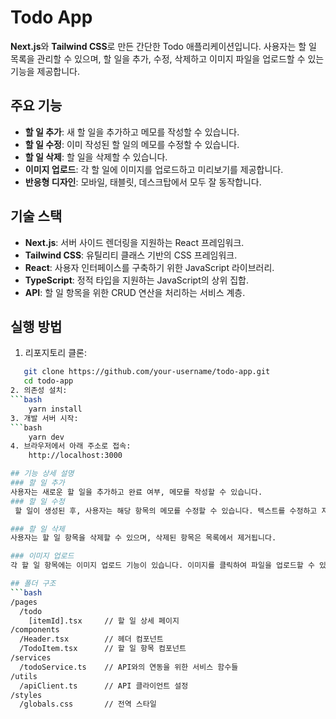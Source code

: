 # Todo App

**Next.js**와 **Tailwind CSS**로 만든 간단한 Todo 애플리케이션입니다. 사용자는 할 일 목록을 관리할 수 있으며, 할 일을 추가, 수정, 삭제하고 이미지 파일을 업로드할 수 있는 기능을 제공합니다.

## 주요 기능

- **할 일 추가**: 새 할 일을 추가하고 메모를 작성할 수 있습니다.
- **할 일 수정**: 이미 작성된 할 일의 메모를 수정할 수 있습니다.
- **할 일 삭제**: 할 일을 삭제할 수 있습니다.
- **이미지 업로드**: 각 할 일에 이미지를 업로드하고 미리보기를 제공합니다.
- **반응형 디자인**: 모바일, 태블릿, 데스크탑에서 모두 잘 동작합니다.

## 기술 스택

- **Next.js**: 서버 사이드 렌더링을 지원하는 React 프레임워크.
- **Tailwind CSS**: 유틸리티 클래스 기반의 CSS 프레임워크.
- **React**: 사용자 인터페이스를 구축하기 위한 JavaScript 라이브러리.
- **TypeScript**: 정적 타입을 지원하는 JavaScript의 상위 집합.
- **API**: 할 일 항목을 위한 CRUD 연산을 처리하는 서비스 계층.

## 실행 방법
1. 리포지토리 클론:
```bash
   git clone https://github.com/your-username/todo-app.git
   cd todo-app
2. 의존성 설치:
```bash
    yarn install
3. 개발 서버 시작:
```bash
    yarn dev
4. 브라우저에서 아래 주소로 접속:
    http://localhost:3000

## 기능 상세 설명
### 할 일 추가
사용자는 새로운 할 일을 추가하고 완료 여부, 메모를 작성할 수 있습니다. 
### 할 일 수정
 할 일이 생성된 후, 사용자는 해당 항목의 메모를 수정할 수 있습니다. 텍스트를 수정하고 저장하면 변경 사항이 서버에 반영됩니다.

### 할 일 삭제
사용자는 할 일 항목을 삭제할 수 있으며, 삭제된 항목은 목록에서 제거됩니다.

### 이미지 업로드
각 할 일 항목에는 이미지 업로드 기능이 있습니다. 이미지를 클릭하여 파일을 업로드할 수 있으며, 업로드된 이미지는 미리보기로 표시됩니다. 사용자는 언제든지 이미지를 변경할 수 있습니다.

## 폴더 구조
```bash
/pages
  /todo
    [itemId].tsx     // 할 일 상세 페이지
/components
  /Header.tsx        // 헤더 컴포넌트
  /TodoItem.tsx      // 할 일 항목 컴포넌트
/services
  /todoService.ts    // API와의 연동을 위한 서비스 함수들
/utils
  /apiClient.ts      // API 클라이언트 설정
/styles
  /globals.css       // 전역 스타일